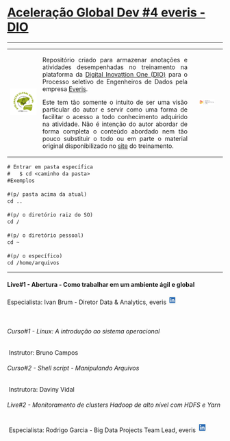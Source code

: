 # **<u>Aceleração Global Dev #4 everis - DIO</u>**

------
<table style="width: 100%">
  <col style="width: 15%">
  <col style="width: 70%">
  <col style="width: 15%">
  <tr>
    <td>
      <p align="center">
        <img src="/img/logo_aceleracao_everis.png" alt="logo_aceleracao_everis" width="300%" />
      </p>
    </td>
    <td>
      <p align="justify">
        Repositório criado para armazenar anotações e atividades desempenhadas no treinamento na plataforma da <a href="https://digitalinnovation.one/" target="_blank">Digital Inovattion One (DIO)</a> para o Processo seletivo de Engenheiros de Dados pela empresa <a href="https://www.everis.com/brazil" target="_blank">Everis</a>.
      </p>
      <p align="justify">
        Este tem tão somente o intuito de ser uma visão particular do autor e servir como uma forma de facilitar o acesso a todo conhecimento adquirido na atividade. Não é intenção do autor abordar de forma completa o conteúdo abordado nem tão pouco substituir o todo ou em parte o material original disponibilizado no <a href="https://web.digitalinnovation.one/acceleration/aceleracao-global-dev-4-everis?tab=path" target="_blank">site</a> do treinamento.
      </p>
    </td>
    <td>
      <p align="center">
        <img src="./img/logo_dio.png" alt="logo_dio" width="60%" />
      </p>  
    </td>
  </tr>
</table>

```shell
# Entrar em pasta específica
#	$ cd <caminho da pasta>
#Exemplos

#(p/ pasta acima da atual)
cd ..

#(p/ o diretório raiz do SO)
cd /

#(p/ o diretório pessoal)
cd ~

#(p/ o específico)
cd /home/arquivos
```



------

<p>
  <h4>Live#1 - Abertura - Como trabalhar em um ambiente ágil e global</h4>
</p>
<p>
  Especialista: Ivan Brum - Diretor Data & Analytics, everis <a href="https://www.linkedin.com/in/ivan-brum-960358/" target="_blank"><img src="/img/logo_likedin.jpg" alt="logo_likedin" width="20" height="20" /></a>
</p>



​		       

###### Curso#1 - Linux: A introdução ao sistema operacional

​		           Instrutor: Bruno Campos

###### Curso#2 - Shell script - Manipulando Arquivos

​		           Instrutora: Daviny Vidal

###### Live#2 - Monitoramento de clusters Hadoop de alto nível com HDFS e Yarn

​		         Especialista: Rodrigo Garcia - Big Data Projects Team Lead, everis [<img src=".\img\logo_likedin.jpg" alt="logo_likedin" style="zoom:10%;" />](https://www.linkedin.com/in/rodsantosg/)



 

